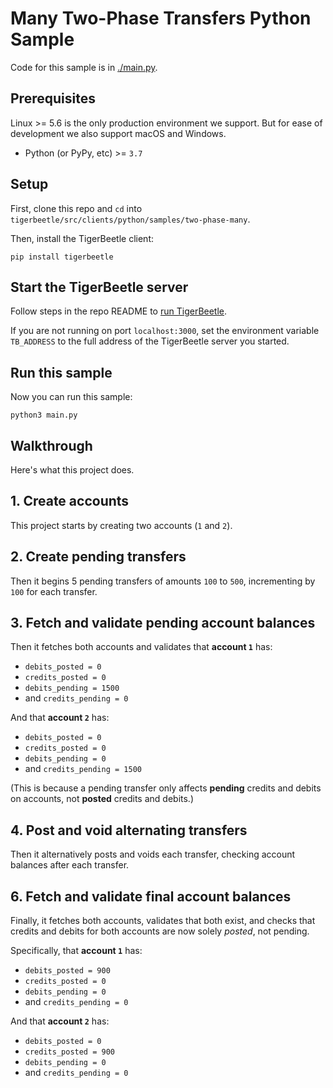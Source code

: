 <!-- This file is generated by [/src/scripts/client_readmes.zig](/src/scripts/client_readmes.zig). -->
# Many Two-Phase Transfers Python Sample

Code for this sample is in [./main.py](./main.py).

## Prerequisites

Linux >= 5.6 is the only production environment we
support. But for ease of development we also support macOS and Windows.
* Python (or PyPy, etc) >= `3.7`

## Setup

First, clone this repo and `cd` into `tigerbeetle/src/clients/python/samples/two-phase-many`.

Then, install the TigerBeetle client:

```console
pip install tigerbeetle
```

## Start the TigerBeetle server

Follow steps in the repo README to [run
TigerBeetle](/README.md#running-tigerbeetle).

If you are not running on port `localhost:3000`, set
the environment variable `TB_ADDRESS` to the full
address of the TigerBeetle server you started.

## Run this sample

Now you can run this sample:

```console
python3 main.py
```

## Walkthrough

Here's what this project does.

## 1. Create accounts

This project starts by creating two accounts (`1` and `2`).

## 2. Create pending transfers

Then it begins 5 pending transfers of amounts `100` to
`500`, incrementing by `100` for each transfer.

## 3. Fetch and validate pending account balances

Then it fetches both accounts and validates that **account `1`** has:
 * `debits_posted = 0`
 * `credits_posted = 0`
 * `debits_pending = 1500`
 * and `credits_pending = 0`

And that **account `2`** has:
 * `debits_posted = 0`
 * `credits_posted = 0`
 * `debits_pending = 0`
 * and `credits_pending = 1500`

(This is because a pending transfer only affects **pending**
credits and debits on accounts, not **posted** credits and
debits.)

## 4. Post and void alternating transfers

Then it alternatively posts and voids each transfer,
checking account balances after each transfer.

## 6. Fetch and validate final account balances

Finally, it fetches both accounts, validates that both exist,
and checks that credits and debits for both accounts are now
solely *posted*, not pending.

Specifically, that **account `1`** has:
 * `debits_posted = 900`
 * `credits_posted = 0`
 * `debits_pending = 0`
 * and `credits_pending = 0`

And that **account `2`** has:
 * `debits_posted = 0`
 * `credits_posted = 900`
 * `debits_pending = 0`
 * and `credits_pending = 0`
